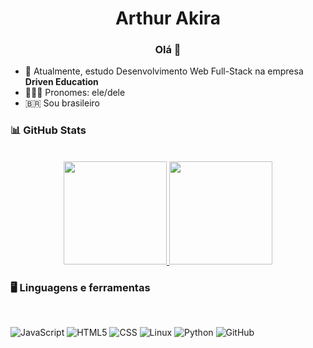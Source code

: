 <h1 align="center">Arthur Akira</h1>
<h3 align="center">Olá 👋</h3>

- 🌱 Atualmente, estudo Desenvolvimento Web Full-Stack na empresa **Driven Education**
- 💁🏻‍♂️ Pronomes: ele/dele
- 🇧🇷 Sou brasileiro

### 📊 GitHub Stats
<br>
<a href="https://github.com/akiraTatesawa">
  <div align="center">
    <img height="165em" src="https://github-readme-stats.vercel.app/api/top-langs/?username=akiraTatesawa&layout=compact&theme=dracula" />
    <img height="165em" src="https://github-readme-stats.vercel.app/api?username=akiraTatesawa&layout=compact&theme=dracula" />
  </div>
</a>

### 🖥 Linguagens e ferramentas
<br>

![JavaScript](https://img.shields.io/badge/JavaScript-F7DF1E?style=for-the-badge&logo=javascript&logoColor=black)
![HTML5](https://img.shields.io/badge/HTML5-E34F26?style=for-the-badge&logo=html5&logoColor=white)
![CSS](https://img.shields.io/badge/CSS-1572B6?style=for-the-badge&logo=css3&logoColor=white)
![Linux](https://img.shields.io/badge/Linux-FCC624?style=for-the-badge&logo=linux&logoColor=black)
![Python](https://img.shields.io/badge/Python-3776AB?style=for-the-badge&logo=python&logoColor=white)
![GitHub](https://img.shields.io/badge/GitHub-000000?style=for-the-badge&logo=github&logoColor=white)
